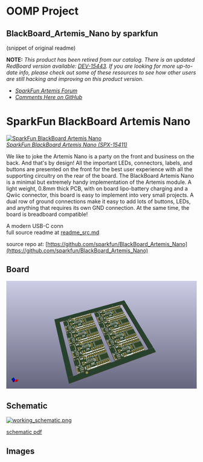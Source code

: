 # OOMP Project  
## BlackBoard_Artemis_Nano  by sparkfun  
  
(snippet of original readme)  
  
**NOTE:** *This product has been retired from our catalog. There is an updated RedBoard version available: [DEV-15443](https://www.sparkfun.com/products/15443). If you are looking for more up-to-date info, please check out some of these resources to see how other users are still hacking and improving on this product version.*  
  
* *[SparkFun Artemis Forum](https://forum.sparkfun.com/viewforum.php?f=167)*  
* *[Comments Here on GitHub](https://github.com/sparkfun/BlackBoard_Artemis_Nano/issues)*  
  
SparkFun BlackBoard Artemis Nano  
============================  
  
[![SparkFun BlackBoard Artemis Nano](https://cdn.sparkfun.com/assets/learn_tutorials/9/1/3/BlackBoard-Artemis-Nano.jpg)    
*SparkFun BlackBoard Artemis Nano (SPX-15411)*](https://www.sparkfun.com/products/15411)  
  
We like to joke the Artemis Nano is a party on the front and business on the back. And that's by design! All the important LEDs, connectors, labels, and buttons are presented on the front for the best user experience with all the supporting circuitry on the rear of the board. The BlackBoard Artemis Nano is a minimal but extremely handy implementation of the Artemis module. A light weight, 0.8mm thick PCB, with on board lipo-battery charging and a Qwiic connector, this board is easy to implement into very small projects. A dual row of ground connections make it easy to add lots of buttons, LEDs, and anything that requires its own GND connection. At the same time, the board is breadboard compatible!   
  
A modern USB-C conn  
  full source readme at [readme_src.md](readme_src.md)  
  
source repo at: [https://github.com/sparkfun/BlackBoard_Artemis_Nano](https://github.com/sparkfun/BlackBoard_Artemis_Nano)  
## Board  
  
[![working_3d.png](working_3d_600.png)](working_3d.png)  
## Schematic  
  
[![working_schematic.png](working_schematic_600.png)](working_schematic.png)  
  
[schematic pdf](working_schematic.pdf)  
## Images  
